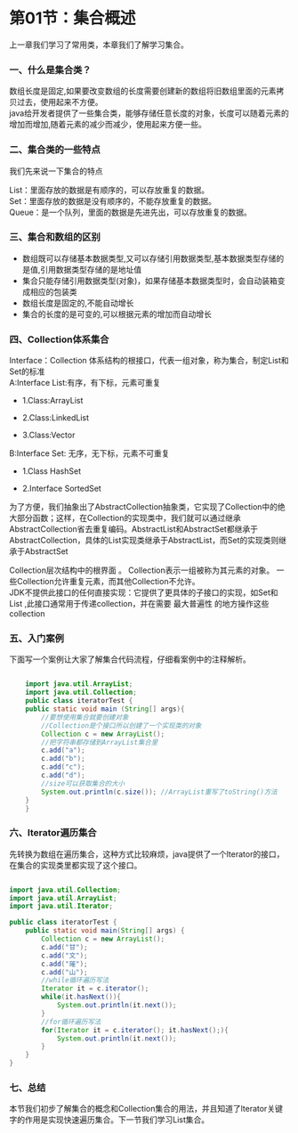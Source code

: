 # 第01节：集合概述

上一章我们学习了常用类，本章我们了解学习集合。  

### 一、什么是集合类？

数组长度是固定,如果要改变数组的长度需要创建新的数组将旧数组里面的元素拷贝过去，使用起来不方便。  
java给开发者提供了一些集合类，能够存储任意长度的对象，长度可以随着元素的增加而增加,随着元素的减少而减少，使用起来方便一些。  

### 二、集合类的一些特点

我们先来说一下集合的特点  

List：里面存放的数据是有顺序的，可以存放重复的数据。  
Set：里面存放的数据是没有顺序的，不能存放重复的数据。  
Queue：是一个队列，里面的数据是先进先出，可以存放重复的数据。  

### 三、集合和数组的区别

* 数组既可以存储基本数据类型,又可以存储引用数据类型,基本数据类型存储的是值,引用数据类型存储的是地址值  
* 集合只能存储引用数据类型(对象)，如果存储基本数据类型时，会自动装箱变成相应的包装类  
* 数组长度是固定的,不能自动增长  
* 集合的长度的是可变的,可以根据元素的增加而自动增长  

### 四、Collection体系集合

Interface：Collection 体系结构的根接口，代表一组对象，称为集合，制定List和Set的标准  
A:Interface List:有序，有下标，元素可重复  

* 1.Class:ArrayList

* 2.Class:LinkedList

* 3.Class:Vector

B:Interface Set: 无序，无下标，元素不可重复  

* 1.Class HashSet

* 2.Interface SortedSet

为了方便，我们抽象出了AbstractCollection抽象类，它实现了Collection中的绝大部分函数；这样，在Collection的实现类中，我们就可以通过继承AbstractCollection省去重复编码。AbstractList和AbstractSet都继承于AbstractCollection，具体的List实现类继承于AbstractList，而Set的实现类则继承于AbstractSet  

Collection层次结构中的根界面 。 Collection表示一组被称为其元素的对象。 一些Collection允许重复元素，而其他Collection不允许。  
JDK不提供此接口的任何直接实现：它提供了更具体的子接口的实现，如Set和List ,此接口通常用于传递collection，并在需要 最大普遍性 的地方操作这些collection  

### 五、入门案例

下面写一个案例让大家了解集合代码流程，仔细看案例中的注释解析。

```java

    import java.util.ArrayList;
    import java.util.Collection;
    public class iteratorTest {
    public static void main (String[] args){
        //要想使用集合就要创建对象
        //Collection是个接口所以创建了一个实现类的对象
        Collection c = new ArrayList();
        //把字符串都存储到ArrayList集合里
        c.add("a");
        c.add("b");
        c.add("c");
        c.add("d");
        //size可以获取集合的大小
        System.out.println(c.size()); //ArrayList重写了toString()方法
    }
    }
```  

### 六、lterator遍历集合

先转换为数组在遍历集合，这种方式比较麻烦，java提供了一个lterator的接口，在集合的实现类里都实现了这个接口。  

```java

import java.util.Collection;
import java.util.ArrayList;
import java.util.Iterator;

public class iteratorTest {
    public static void main(String[] args) {
        Collection c = new ArrayList();
        c.add("甘");
        c.add("文");
        c.add("璀");
        c.add("山");
        //while循环遍历写法
        Iterator it = c.iterator();
        while(it.hasNext()){
            System.out.println(it.next());
        }
        //for循环遍历写法
        for(Iterator it = c.iterator(); it.hasNext();){
            System.out.println(it.next());
        }
    }
}

```

### 七、总结

本节我们初步了解集合的概念和Collection集合的用法，并且知道了lterator关键字的作用是实现快速遍历集合。下一节我们学习List集合。
